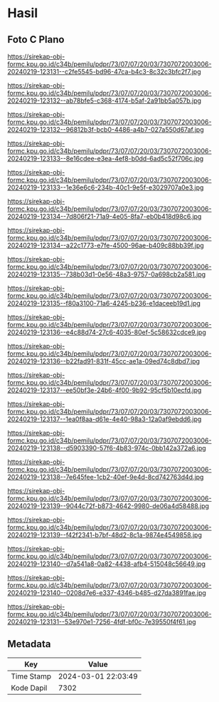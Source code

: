 # Hasil

## Foto C Plano

https://sirekap-obj-formc.kpu.go.id/c34b/pemilu/pdpr/73/07/07/20/03/7307072003006-20240219-123131--c2fe5545-bd96-47ca-b4c3-8c32c3bfc2f7.jpg

https://sirekap-obj-formc.kpu.go.id/c34b/pemilu/pdpr/73/07/07/20/03/7307072003006-20240219-123132--ab78bfe5-c368-4174-b5af-2a91bb5a057b.jpg

https://sirekap-obj-formc.kpu.go.id/c34b/pemilu/pdpr/73/07/07/20/03/7307072003006-20240219-123132--96812b3f-bcb0-4486-a4b7-027a550d67af.jpg

https://sirekap-obj-formc.kpu.go.id/c34b/pemilu/pdpr/73/07/07/20/03/7307072003006-20240219-123133--8e16cdee-e3ea-4ef8-b0dd-6ad5c52f706c.jpg

https://sirekap-obj-formc.kpu.go.id/c34b/pemilu/pdpr/73/07/07/20/03/7307072003006-20240219-123133--1e36e6c6-234b-40c1-9e5f-e3029707a0e3.jpg

https://sirekap-obj-formc.kpu.go.id/c34b/pemilu/pdpr/73/07/07/20/03/7307072003006-20240219-123134--7d806f21-71a9-4e05-8fa7-eb0b418d98c6.jpg

https://sirekap-obj-formc.kpu.go.id/c34b/pemilu/pdpr/73/07/07/20/03/7307072003006-20240219-123134--a22c1773-e7fe-4500-96ae-b409c88bb39f.jpg

https://sirekap-obj-formc.kpu.go.id/c34b/pemilu/pdpr/73/07/07/20/03/7307072003006-20240219-123135--738b03d1-0e56-48a3-9757-0a698cb2a581.jpg

https://sirekap-obj-formc.kpu.go.id/c34b/pemilu/pdpr/73/07/07/20/03/7307072003006-20240219-123135--f80a3100-71a6-4245-b236-e1daceeb19d1.jpg

https://sirekap-obj-formc.kpu.go.id/c34b/pemilu/pdpr/73/07/07/20/03/7307072003006-20240219-123136--e4c88d74-27c6-4035-80ef-5c58632cdce9.jpg

https://sirekap-obj-formc.kpu.go.id/c34b/pemilu/pdpr/73/07/07/20/03/7307072003006-20240219-123136--b22fad91-831f-45cc-ae1a-09ed74c8dbd7.jpg

https://sirekap-obj-formc.kpu.go.id/c34b/pemilu/pdpr/73/07/07/20/03/7307072003006-20240219-123137--ee50bf3e-24b6-4f00-9b92-95cf5b10ecfd.jpg

https://sirekap-obj-formc.kpu.go.id/c34b/pemilu/pdpr/73/07/07/20/03/7307072003006-20240219-123137--1ea0f8aa-d61e-4e40-98a3-12a0af9ebdd6.jpg

https://sirekap-obj-formc.kpu.go.id/c34b/pemilu/pdpr/73/07/07/20/03/7307072003006-20240219-123138--d5903390-57f6-4b83-974c-0bb142a372a6.jpg

https://sirekap-obj-formc.kpu.go.id/c34b/pemilu/pdpr/73/07/07/20/03/7307072003006-20240219-123138--7e645fee-1cb2-40ef-9e4d-8cd742763d4d.jpg

https://sirekap-obj-formc.kpu.go.id/c34b/pemilu/pdpr/73/07/07/20/03/7307072003006-20240219-123139--9044c72f-b873-4642-9980-de06a4d58488.jpg

https://sirekap-obj-formc.kpu.go.id/c34b/pemilu/pdpr/73/07/07/20/03/7307072003006-20240219-123139--f42f2341-b7bf-48d2-8c1a-9874e4549858.jpg

https://sirekap-obj-formc.kpu.go.id/c34b/pemilu/pdpr/73/07/07/20/03/7307072003006-20240219-123140--d7a541a8-0a82-4438-afb4-515048c56649.jpg

https://sirekap-obj-formc.kpu.go.id/c34b/pemilu/pdpr/73/07/07/20/03/7307072003006-20240219-123140--0208d7e6-e337-4346-b485-d27da3891fae.jpg

https://sirekap-obj-formc.kpu.go.id/c34b/pemilu/pdpr/73/07/07/20/03/7307072003006-20240219-123131--53e970e1-7256-4fdf-bf0c-7e39550f4f61.jpg


## Metadata

| Key        | Value               |
| ---------- | ------------------- |
| Time Stamp | 2024-03-01 22:03:49 |
| Kode Dapil | 7302                |



